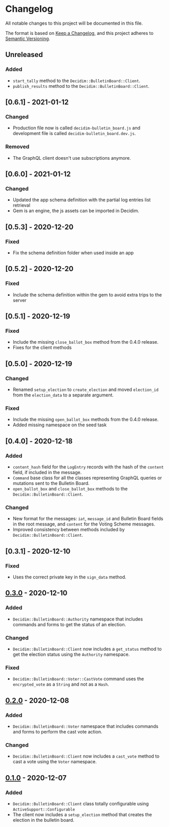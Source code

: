 # Changelog

All notable changes to this project will be documented in this file.

The format is based on [Keep a Changelog](https://keepachangelog.com/en/1.0.0/),
and this project adheres to [Semantic Versioning](https://semver.org/spec/v2.0.0.html).

## Unreleased

### Added

- `start_tally` method to the `Decidim::BulletinBoard::Client`.
- `publish_results` method to the `Decidim::BulletinBoard::Client`.

## [0.6.1] - 2021-01-12

### Changed

- Production file now is called `decidim-bulletin_board.js` and development file is called `decidim-bulletin_board.dev.js`.

### Removed

- The GraphQL client doesn't use subscriptions anymore.

## [0.6.0] - 2021-01-12

### Changed

- Updated the app schema definition with the partial log entries list retrieval
- Gem is an engine, the js assets can be imported in Decidim.

## [0.5.3] - 2020-12-20

### Fixed

- Fix the schema definition folder when used inside an app

## [0.5.2] - 2020-12-20

### Fixed

- Include the schema definition within the gem to avoid extra trips to the server

## [0.5.1] - 2020-12-19

### Fixed

- Include the missing `close_ballot_box` method from the 0.4.0 release.
- Fixes for the client methods

## [0.5.0] - 2020-12-19

### Changed

- Renamed `setup_election` to `create_election` and moved `election_id` from the `election_data` to a separate argument.

### Fixed

- Include the missing `open_ballot_box` methods from the 0.4.0 release.
- Added missing namespace on the seed task

## [0.4.0] - 2020-12-18

### Added

- `content_hash` field for the `LogEntry` records with the hash of the `content` field, if included in the message.
- `Command` base class for all the classes representing GraphQL queries or mutations sent to the Bulletin Board.
- `open_ballot_box` and `close_ballot_box` methods to the `Decidim::BulletinBoard::Client`.

### Changed

- New format for the messages: `iat`, `message_id` and Bulletin Board fields in the root message, and `content` for the Voting Scheme messages.
- Improved consistency between methods included by `Decidim::BulletinBoard::Client`.

## [0.3.1] - 2020-12-10

### Fixed

- Uses the correct private key in the `sign_data` method.

## [0.3.0] - 2020-12-10

### Added

- `Decidim::BulletinBoard::Authority` namespace that includes commands and forms to get the status of an election.

### Changed

- `Decidim::BulletinBoard::Client` now includes a `get_status` method to get the election status using the `Authority` namespace.

### Fixed

- `Decidim::BulletinBoard::Voter::CastVote` command uses the `encrypted_vote` as a `String` and not as a `Hash`.

## [0.2.0] - 2020-12-08

### Added

- `Decidim::BulletinBoard::Voter` namespace that includes commands and forms to perform the cast vote action.

### Changed

- `Decidim::BulletinBoard::Client` now includes a `cast_vote` method to cast a vote using the `Voter` namespace.

## [0.1.0] - 2020-12-07

### Added

- `Decidim::BulletinBoard::Client` class totally configurable using `ActiveSupport::Configurable`
- The client now includes a `setup_election` method that creates the election in the bulletin board.

[unreleased]: https://github.com/decidim/decidim-bulletin-board/compare/v0.3.0...HEAD
[0.3.0]: https://github.com/decidim/decidim-bulletin-board/compare/v0.2.0...v0.3.0
[0.2.0]: https://github.com/decidim/decidim-bulletin-board/compare/v0.1.0...v0.2.0
[0.1.0]: https://github.com/decidim/decidim-bulletin-board/releases/tag/v0.1.0
